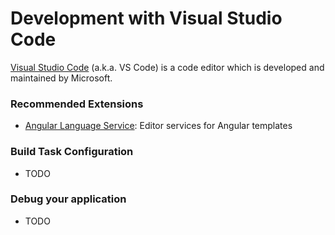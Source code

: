 # Development with Visual Studio Code

[Visual Studio Code](https://code.visualstudio.com/) (a.k.a. VS Code) is a code editor which is developed and maintained by Microsoft. 

### Recommended Extensions

- [Angular Language Service](https://marketplace.visualstudio.com/items?itemName=Angular.ng-template): Editor services for Angular templates

### Build Task Configuration

- TODO

### Debug your application

- TODO
